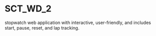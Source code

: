 # SCT_WD_2
stopwatch web application with interactive, user-friendly, and includes start, pause, reset, and lap tracking.
